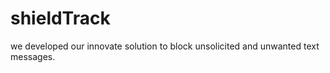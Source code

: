 # shieldTrack
we developed our innovate solution to block unsolicited and unwanted text  messages. 
